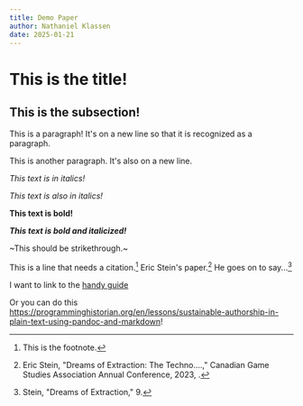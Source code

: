 ```yaml
---
title: Demo Paper
author: Nathaniel Klassen
date: 2025-01-21
---
```


# This is the title!

## This is the subsection!

This is a paragraph! It's on a new line so that it is recognized as a paragraph.

This is another paragraph. It's also on a new line.

*This text is in italics!*

_This text is also in italics!_

**This text is bold!**

***This text is bold and italicized!***

~This should be strikethrough.~

This is a line that needs a citation.[^1] Eric Stein's paper.[^2] He goes on to say...[^3]

[^1]: This is the footnote.
[^2]: Eric Stein, "Dreams of Extraction: The Techno....," Canadian Game Studies Association Annual Conference, 2023, <link>.
[^3]: Stein, "Dreams of Extraction," 9.

I want to link to the [handy guide](https://programminghistorian.org/en/lessons/sustainable-authorship-in-plain-text-using-pandoc-and-markdown)

Or you can do this <https://programminghistorian.org/en/lessons/sustainable-authorship-in-plain-text-using-pandoc-and-markdown>!
